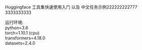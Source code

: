 Huggingface 工具集快速使用入门 以及 中文任务示例222222222777
3333333333
<br>

运行环境:
<br>
python=3.6
<br>
torch=1.10.1 (cpu)
<br>
transformers=4.18.0
<br>
datasets=2.4.0
